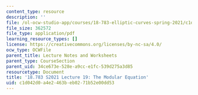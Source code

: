 ```yaml
---
content_type: resource
description: ''
file: /ol-ocw-studio-app/courses/18-783-elliptic-curves-spring-2021/c1d042d0a4e2463beb0271b52e00dd53_MIT18_783S21_notes19.pdf
file_size: 362572
file_type: application/pdf
learning_resource_types: []
license: https://creativecommons.org/licenses/by-nc-sa/4.0/
ocw_type: OCWFile
parent_title: Lecture Notes and Worksheets
parent_type: CourseSection
parent_uid: 34ce673e-528e-a9cc-e1fc-539d275a3d85
resourcetype: Document
title: '18.783 S2021 Lecture 19: The Modular Equation'
uid: c1d042d0-a4e2-463b-eb02-71b52e00dd53
---
```

